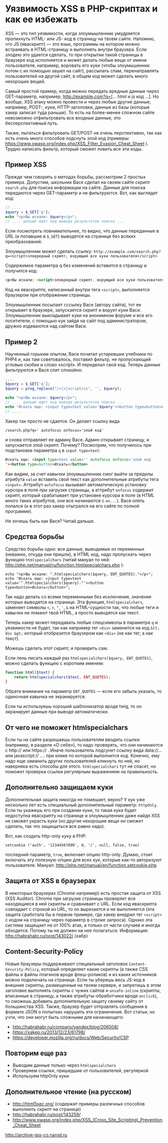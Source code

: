 # Уязвимость XSS в PHP-скриптах и как ее избежать

XSS — это тип уязвимости, когда злоумышленник умудряется пропихнуть HTML- или JS- код в страницу на твоем сайте. Напомню, что JS (яваскрипт) — это язык, программы на котором можно встраивать в HTML-страницу и выполнять внутри браузера. Если злодею это удается сделать, то при открытии такой страницы в браузере код исполняется и может делать любые вещи от имени пользователя, например, воровать его куки (чтобы злоумышенник потом с их помощью зашел на сайт), рассылать спам, перенаправлять пользователей на другой сайт, в общем код может сделать много нехороших вещей.

Самый простой пример, когда можно передать вредные данные через GET-параметр, например, http://example.com?q=[... html и js код ...]. Но вообще, XSS атаку можно провести и через любые другие данные, например, POST-, куки, HTTP-заголовки, данные из базы (которые хакер записал туда раньше). То есть на более-менее сложном сайте невозможно отфильтровать все входные данные, это бесперспективный путь.

Также, пытаться фильтровать GET/POST не очень перспективно, так как есть очень много способов подснуть злой код (примеры: <https://www.owasp.org/index.php/XSS_Filter_Evasion_Cheat_Sheet> ). Трудно написать фильтр, который сможет ловить все эти коды.

## Пример XSS

Прежде чем говорить о методах борьбы, рассмотрим 2 простых примера. Допустим, школьник Вася сделал на своем сайте скрипт `search.php` для поиска информации на сайте. Данные для поиска передаются через GET-параметр и не фильтруются. Вот, как выглядит код: 

```php
// ....
$query = $_GET['q'];
echo "<p>Вы искали: $query</p>";
// .... дальше идет код вывода результатов поиска ...
```

Если посмотреть повнимательнее, то видно, что данные переданные в URL (и попавшие в `$_GET`) выводятся на странице без всяких преобразований.

Злоумышленник может сделать ссылку:
`http://example.com/search.php?q=<script>зловредный скрипт, ворующий все куки пользователя</script>`

Содержимое параметра q без изменений вставится в страницу и получится код: 

```html
<p>Вы искали: <script>зловредный скрипт, ворующий все куки пользователя</script>
```

Код на яваскрипте, написанный внутри тега `<script>`, выполняется браузером при отображении страницы.

Злоумышленник посылает сссылку Васе (автору сайта), тот ее открывает в браузере, запускается скрипт и ворует куки Васи. Злоумышленник выкладывает куки на анонимном форуме и все его посетители, с помощью кук зайдя на сайт под администратором, дружно издеваются над сайтом Васи. 

## Пример 2

Наученный горьким опытом, Вася почитал устаревшие учебники по PHP4 и, как там советовалось, поставил фильтр, не пропускающий угловые скобки и слово «script». И переделал свой код. Теперь данные фильтруются и Вася спит спокойно:

```php
....
$query = $_GET['q'];
$query = preg_replace("/<|>|script/ui", '', $query);

echo "<p>Вы искали: $query</p>";
// .... дальше идет код вывода результатов поиска ...
echo "Искать еще: <input type=text value='$query'><button type=button>Искать</button>";
// .....
```

Хакер так просто не сдается. Он делает ссылку вида 

`/search.php?q=' autofocus onfocus='злой код'`

и снова отправляет ее админу Васе. Админ открывает страницу, и запускается злой скрипт. Почему? Посмотрим, что получилось при подстановке параметра `q` в `input type=text`:

```html
Искать еще: <input type=text value='' autofocus onfocus='злой код'
'><button type=button>Искать</button>
```

Как видим, за счет кавычки злоумышленник смог выйти за пределы атрибута `value` вставить свой текст как дополнительные атрибуты тега `<input>`. Аттрибут `autofocus` вызывает автоматическую установку курсора в поле при загрузке страницы, а аттрибут `onfocus` содержит скрипт, который срабатывает при установке курсора в поле (в HTML много таких атрибутов, они все начинаются с `on...`). Вася опять попался (и в этот раз хакер отыгрался на его сайте по полной программе).

Не хочешь быть как Вася? Читай дальше.

## Средства борьбы

Средство борьбы одно: все данные, выводимые из переменных (неважно, откуда они пришли), в HTML код, надо пропускать через функцию  `htmlspecialchars` (читай мануал по ней: <http://php.net/manual/ru/function.htmlspecialchars.php> ):

    echo "<p>Вы искали: ".htmlspecialchars($query, ENT_QUOTES)."</p>";
    echo "Искать еще: <input type=text value='".htmlspecialchars($query)."'><button type=button>Искать</button>";

Так надо делать со всеми переменными без исключения, значения которых выводятся на странице. Эта функция, `htmlspecialchars`, заменяет символы `<`, `>`, `"`, `'`, `&` на HTML-сущности так, что любые теги и кавычки не ломают твой HTML, а просто выводятся как текст. 

Теперь хакер может передавать любые спецсимволы в параметре `q` и уязвимости не будет, так как например тег `<div>` заменится на код `&lt; div &gt;` который отобразится браузером как `<div>` (не как тег, а как текст).

Можешь сделать этот скрипт, и проверить сам.

Если лень писать каждый раз `htmlspecialchars($query, ENT_QUOTES)`, можно сделать функцию с коротким именем: 

```php
function html($text) {
    return htmlspecialchars($text, ENT_QUOTES);
}
```

Обрати внимание на параметр `ENT_QUOTES` — если его забыть указать, то одиночная кавычка не экранируется.

Если ты используешь хороший шаблонизатор вроде twig, то он экранирует данные при выводе автоматически.

## От чего не поможет htmlspecialchars

Если ты на сайте разрешаешь пользователям вводить ссылки (например, в разделе «О себе»), то надо проверять, что они начинаются с http:// или https:// . Иначе пользователь подсунет ссылку вида data://... или javascript:// .... при клике по которой выполнится код. Конечно, ему надо еще заманить других пользователей кликнуть по ней, но наверняка есть способы для этого. `htmlspecialchars` тут не спасет, но поможет проверка ссылки регулярным выражением на правильность.


## Дополнительно защищаем куки

Дополнительная защита никогда не помешает, верно? У кук уже несколько лет есть специальный дополнительный параметр: `httpOnly`. Если ты укажешь его при создании куки, то такая кука будет недоступна яваскрипту на странице и злоумышленник даже найдя XSS не сможет украсть куки (но другие нехорошие вещи он сможет сделать, так что защищаться все равно надо).

Вот, как создать http-only куку в PHP:

`setcookie ('auth', '12344567890', 0, '/', null, false, true)`

последний параметр, `true`, включает опцию http-only. Думаю, стоит включать эту полезную опцию для всех кук, которые как-то авторизуют пользователя. Мануал: <http://php.net/manual/en/function.setcookie.php>

## Защита от XSS в браузерах

В некоторых браузерах (Chrome например) есть простая защита от XSS (XSS Auditor). Chrome при загрузке страницы проверяет все находящиеся в ней скрипты и сравнивает с URL. Если код яваскрипта совпадает с строкой из URL, то он вырезается и не выполняется (эта защита сработала бы в первом примере, где хакер внедрил тег `<script>` с кодом на страницу через параметр в строке запроса). Однако эта система защищает не от 100% атак, а только от части случаев и иногда обходится. Потому ты не должен на нее полагаться. Информация: <http://habrahabr.ru/post/143022/> (хабр)

## Content-Security-Policy

Новые браузеры поддерживают специальный заголовок `Content-Security-Policy`, который определяет какие скрипты (а также CSS файлы и файлы плагинов вроде флеш-роликов) и из каких источников можно подключать на странице. Если ты уберешь весь JS-код в внешние скрипты, размещенные на твоем сервере, и запретишь в этом заголовке выполнять скрипты с чужих сайтов и `unsafe-inline` (скрипты, вписанные в страницу, а также атрибуты-обработчики вроде `onclick`), то сможешь добавить дополнительную защиту своему сайту от большинства XSS. Также, браузер будет отправлять сообщения в формате JSON о попытках нарушить эти ограничения. Вот статьи, но учти, что они могут быть сложными для начинающего: 

- http://habrahabr.ru/company/yandex/blog/206508/
- https://xakep.ru/2013/12/23/61798/
- https://developer.mozilla.org/ru/docs/Web/Security/CSP

## Повторим еще раз

- Выводим данные только через `htmlspecialchars`
- Проверяем ссылки, пришедшие от пользователей, регуляркой
- Используем httpOnly куки

## Дополнительное чтение (на русском)

- <http://html5sec.org/> (содержит примеры различных способов выполнить скрипт на странице)
- <http://habrahabr.ru/post/143259/>
- <http://www.owasp.org/index.php/XSS_(Cross_Site_Scripting)_Prevention_Cheat_Sheet>

<http://archive-ipq-co.narod.ru>
